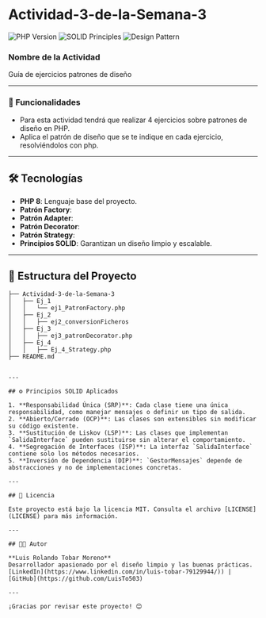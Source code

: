 # Actividad-3-de-la-Semana-3


![PHP Version](https://img.shields.io/badge/PHP-8-blue.svg) ![SOLID Principles](https://img.shields.io/badge/SOLID-Principles-green.svg) ![Design Pattern](https://img.shields.io/badge/Design%20Pattern-Strategy-orange.svg)

### Nombre de la Actividad
Guía de ejercicios patrones de diseño

---

### 🚀 Funcionalidades

- Para esta actividad tendrá que realizar 4 ejercicios sobre patrones de diseño en PHP.
- Aplica el patrón de diseño que se te indique en cada ejercicio, resolviéndolos con php.

---

## 🛠️ Tecnologías

- **PHP 8**: Lenguaje base del proyecto.
- **Patrón Factory**:
- **Patrón Adapter**:
- **Patrón Decorator**:
- **Patrón Strategy**: 
- **Principios SOLID**: Garantizan un diseño limpio y escalable.

---

## 📂 Estructura del Proyecto

```
├── Actividad-3-de-la-Semana-3
│   ├── Ej_1
│   │   └── ej1_PatronFactory.php
│   ├── Ej_2
│   │   ├── ej2_conversionFicheros
│   ├── Ej_3
│   │   ├── ej3_patronDecorator.php
│   ├── Ej_4
│   │   ├── Ej_4_Strategy.php
├── README.md


---

## ⚙️ Principios SOLID Aplicados

1. **Responsabilidad Única (SRP)**: Cada clase tiene una única responsabilidad, como manejar mensajes o definir un tipo de salida.
2. **Abierto/Cerrado (OCP)**: Las clases son extensibles sin modificar su código existente.
3. **Sustitución de Liskov (LSP)**: Las clases que implementan `SalidaInterface` pueden sustituirse sin alterar el comportamiento.
4. **Segregación de Interfaces (ISP)**: La interfaz `SalidaInterface` contiene solo los métodos necesarios.
5. **Inversión de Dependencia (DIP)**: `GestorMensajes` depende de abstracciones y no de implementaciones concretas.

---

## 📄 Licencia

Este proyecto está bajo la licencia MIT. Consulta el archivo [LICENSE](LICENSE) para más información.

---

## 👨‍💻 Autor

**Luis Rolando Tobar Moreno**  
Desarrollador apasionado por el diseño limpio y las buenas prácticas.  
[LinkedIn](https://www.linkedin.com/in/luis-tobar-79129944/)) | [GitHub](https://github.com/LuisTo503)

---

¡Gracias por revisar este proyecto! 😊
